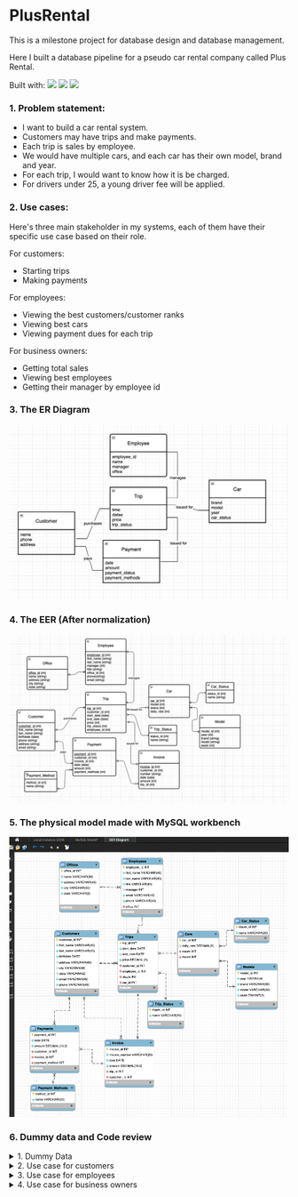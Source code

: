 # PlusRental
This is a milestone project for database design and database management.

Here I built a database pipeline for a pseudo car rental company called Plus Rental.

Built with:	![](https://img.shields.io/badge/Code-MySQL-informational?style=flat&logo=Java&logoColor=white&color=FA8218)  ![](https://img.shields.io/badge/Tool-Workbench-informational?style=flat&logo=Java&logoColor=white&color=6082B6)  ![](https://img.shields.io/badge/Skill-DatabaseManagement-informational?style=flat&logo=Java&logoColor=white&color=90EE90)  

### 1. Problem statement:
-	I want to build a car rental system.
-	Customers may have trips and make payments.
-	Each trip is sales by employee.
-	We would have multiple cars, and each car has their own model, brand and year.
-	For each trip, I would want to know how it is be charged.
-	For drivers under 25, a young driver fee will be applied.


### 2. Use cases:
Here's three main stakeholder in my systems, each of them have their specific use case based on their role.

For customers:
- Starting trips
- Making payments

For employees:
- Viewing the best customers/customer ranks
- Viewing best cars
- Viewing payment dues for each trip 

For business owners:
- Getting total sales
- Viewing best employees
- Getting their manager by employee id

### 3. The ER Diagram

![](https://github.com/JasmnC/PlusRental/blob/main/images/ER_Diagram.png)


### 4. The EER (After normalization)

![](https://github.com/JasmnC/PlusRental/blob/main/images/EER_Diagram_3NF.png)


### 5. The physical model made with MySQL workbench 
![](https://github.com/JasmnC/PlusRental/blob/main/images/Physical_Model.png) 


### 6. Dummy data and Code review

<details>
  <summary>1. Dummy Data</summary>
  
  After I generate the sql script by forward engineering, defining structures, we can see all tables here but no data.
  ![](https://github.com/JasmnC/PlusRental/blob/main/images/Screenshot1.png)

 First, I insert the three entities customers, cars and employees, with their corresponding tables. 

 ![](https://github.com/JasmnC/PlusRental/blob/main/images/Screenshot2.png)

The table of customers: 
 ![](https://github.com/JasmnC/PlusRental/blob/main/images/Screenshot3.png)

Table of cars, associate with car model and car status.  
![](https://github.com/JasmnC/PlusRental/blob/main/images/Screenshot4.png)
![](https://github.com/JasmnC/PlusRental/blob/main/images/Screenshot5.png)
![](https://github.com/JasmnC/PlusRental/blob/main/images/Screenshot6.png)

And employees associate with their office.  
![](https://github.com/JasmnC/PlusRental/blob/main/images/Screenshot7.png)
![](https://github.com/JasmnC/PlusRental/blob/main/images/Screenshot8.png)

Now we have all the customers, we can start finding out all young drivers, create view for young drivers. 

```
CREATE VIEW Young_Driver AS
SELECT customer_id, first_name, last_name, (birthdate-CURDATE())<25 AS is_young_driver
FROM Customers;
```
![](https://github.com/JasmnC/PlusRental/blob/main/images/Screenshot9.png)
 
Test by inserting a new customer.

</details>

<details>
  <summary>2. Use case for customers</summary>

```
INSERT INTO Customers VALUE (DEFAULT, "Jasmine", "Chen", "2000-10-30", "287 Henmingwey St", "Boston", "MA", "jasmnc@gmail.com", "360-267-0401");
```
![](https://github.com/JasmnC/PlusRental/blob/main/images/Screenshot10.png)

Check by customer table.
![](https://github.com/JasmnC/PlusRental/blob/main/images/Screenshot11.png)


Refresh table, we can see a new customer is added and the young driver table as well. Also, the customer id is auto increased. 

Customers make trips to car.

Trip dummy data
![](https://github.com/JasmnC/PlusRental/blob/main/images/Screenshot12.png)
 
Test by insert trip.
```
INSERT INTO Trips VALUES (DEFAULT, "2023-03-27", "2023-03-29", 8, 80699,1, 1);  
```
![](https://github.com/JasmnC/PlusRental/blob/main/images/Screenshot13.png)

For trips we need to know the price, we can get trip price by start date, end date, and young driver fees.

```
CREATE VIEW Trip_Price AS 
SELECT t.trip_id, (t.end_date-t.start_date+1) AS trip_duration,
(t.end_date-t.start_date+1)*c.daily_rate AS rental_price, 
(t.end_date-t.start_date+1)*21.38 AS insurance, 
(t.end_date-t.start_date+1)*10*y.is_young_driver AS young_driver_fee,
(t.end_date-t.start_date+1)*c.daily_rate + (t.end_date-t.start_date+1)*21.38+(t.end_date-t.start_date+1)*10*y.is_young_driver AS total_price
FROM Trips t
JOIN Cars c USING(car_id)
JOIN young_driver y USING (customer_id);
```
![](https://github.com/JasmnC/PlusRental/blob/main/images/Screenshot14.png)

Now we have the total price, we can start charging for trips by making invoice. Here I separate invoice with payments because a invoice may have multiple payments, it can not be link to customer directly or it will create a many-to-many relationship.

![](https://github.com/JasmnC/PlusRental/blob/main/images/Screenshot15.png)


Test new invoice by inserting data.
```
INSERT INTO Invoice VALUES (DEFAULT, "55-105-9840", "2023-03-27", 100,1,8, 0);  
```
![](https://github.com/JasmnC/PlusRental/blob/main/images/Screenshot16.png)

And we have payments.  
![](https://github.com/JasmnC/PlusRental/blob/main/images/Screenshot17.png)

With payments and invoice, we can know the amount due for each trip. Because payments are link to invoice, the paid amount, so write triggers to auto update.

```
DELIMITER $$
CREATE TRIGGER paid_amount_after_insert
AFTER INSERT ON Payments
    FOR EACH ROW
BEGIN
	UPDATE Invoice
    SET paid_amount = paid_amount + NEW.amount
    WHERE invoice_id = NEW.invoice_id;
END $$
DELIMITER ;

DELIMITER $$
CREATE TRIGGER paid_amount_after_delete
	AFTER DELETE ON Payments
    FOR EACH ROW
BEGIN
	UPDATE Invoice
    SET paid_amount = paid_amount - OLD.amount
    WHERE invoice_id = OLD.invoice_id;
END $$
DELIMITER ;
```

Test making payment. We can see after paying $100, the paid amount in column 9 is updated.

```
INSERT INTO Payments VALUE(DEFAULT, "2023-03-03", 100, 8,9,3);
```
![](https://github.com/JasmnC/PlusRental/blob/main/images/Screenshot18.png)


</details>
<details>
  <summary>3. Use case for employees</summary>
	
View best customers by the customer_rank view table.
```
CREATE VIEW customer_rank AS 
SELECT c.customer_id, c.first_name, c.last_name,
		SUM(amount) AS total_sales
FROM Customers c
JOIN Invoice i USING (customer_id)
GROUP BY customer_id 
ORDER BY SUM(amount) DESC;

SELECT * FROM car_rental.customer_rank; 
```
![](https://github.com/JasmnC/PlusRental/blob/main/images/Screenshot19.png)


View best car by the most_popular_car view table.

```
CREATE VIEW most_popular_car AS 
SELECT car_id, m.brand, m.model,c.state, COUNT(car_id) AS booking_times
FROM Trips t  
JOIN Cars c USING(car_id)
JOIN Models m ON c.model=m.model_id
GROUP BY car_id, m.brand
ORDER BY booking_times DESC;

SELECT * FROM car_rental.most_popular_car;
``` 
![](https://github.com/JasmnC/PlusRental/blob/main/images/Screenshot20.png)


Also we’ll want to know each trip amount dues by the trip_amount_due view table.

```
CREATE VIEW trip_amount_due AS 
SELECT t.trip_id, i.customer_id, i.invoice_id, t.total_price, i.paid_amount, 
	t.total_price-i.paid_amount AS amount_due
FROM Invoice i
JOIN trip_price t USING (trip_id)
GROUP BY trip_id
ORDER BY (t.total_price-i.paid_amount) DESC;

SELECT * FROM car_rental.trip_amount_due;
```
![](https://github.com/JasmnC/PlusRental/blob/main/images/Screenshot21.png)
 
</details>
<details>
  <summary>4. Use case for business owners</summary>

View total sales by procedures.
```
DELIMITER $$
CREATE PROCEDURE get_total_sales()
BEGIN
SELECT SUM(total_price) AS total_sales FROM trip_price;
END$$
DELIMITER ;
```
![](https://github.com/JasmnC/PlusRental/blob/main/images/Screenshot22.png)


View best employee by sorted procedures.
```
DROP PROCEDURE IF EXISTS get_best_employee;
DELIMITER $$
CREATE PROCEDURE get_best_employee()
BEGIN
SELECT e.employee_id, e.first_name, e.last_name,
COUNT(employee_id) AS sales_by
FROM Employees e
JOIN Trips t USING(employee_id)
GROUP BY employee_id
ORDER BY sales_by DESC;
END $$
DELIMITER ;
```
![](https://github.com/JasmnC/PlusRental/blob/main/images/Screenshot23.png)


Also find his/her manager by sorted procedures, pass in employee id to as parameter. To avid not finding employee with NULL manager value, use left join.
```
DROP PROCEDURE IF EXISTS get_manager;
DELIMITER $$
CREATE PROCEDURE get_manager(employee_id INT )
BEGIN
SELECT e.employee_id, e.first_name, e.last_name, e.title,
m.first_name AS manager
FROM Employees e
LEFT JOIN Employees m ON e.manager = m.employee_id
WHERE e.employee_id=employee_id;
END $$
DELIMITER ;
```
![](https://github.com/JasmnC/PlusRental/blob/main/images/Screenshot24.png)
![](https://github.com/JasmnC/PlusRental/blob/main/images/Screenshot25.png)

</details>








  
